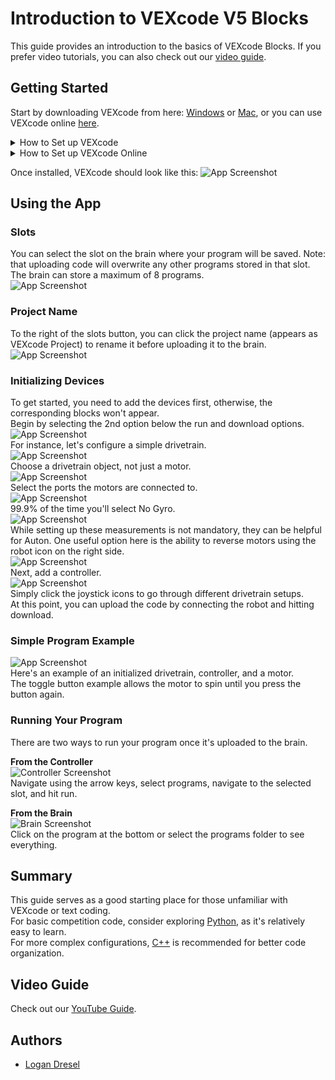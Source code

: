 # Introduction to VEXcode V5 Blocks

This guide provides an introduction to the basics of VEXcode Blocks. If you prefer video tutorials, you can also check out our [video guide](https://github.com/9204A-B/intro-block?tab=readme-ov-file#video-guide).

## Getting Started
Start by downloading VEXcode from here: [Windows](https://link.vex.com/vexcode-v5blocks-windows) or [Mac](https://link.vex.com/vexcode-v5blocks-mac), or you can use VEXcode online [here](https://codev5.vex.com/).
<details>
<summary>How to Set up VEXcode</summary>
  <br>
  Simply follow the provided link, run the .exe file, and agree to the terms.
  </br>
</details>
<details>
<summary>How to Set up VEXcode Online</summary>
  <br>
  No setup required! Just follow the provided link.   

  Note: VEXcode online works only with Chromium-based browsers such as Chrome, Edge, Opera, etc. Firefox and Safari are not compatible.
</br>
</details>

Once installed, VEXcode should look like this:
![App Screenshot](screenshots/startup.png)

## Using the App
### Slots
You can select the slot on the brain where your program will be saved. 
Note: that uploading code will overwrite any other programs stored in that slot. The brain can store a maximum of 8 programs.  
![App Screenshot](screenshots/slots.png)

### Project Name
To the right of the slots button, you can click the project name (appears as VEXcode Project) to rename it before uploading it to the brain.
![App Screenshot](screenshots/savename.png)

### Initializing Devices
To get started, you need to add the devices first, otherwise, the corresponding blocks won't appear.  
Begin by selecting the 2nd option below the run and download options.  
![App Screenshot](screenshots/addDevice.png)  
For instance, let's configure a simple drivetrain.  
![App Screenshot](screenshots/Devicelist.png)   
Choose a drivetrain object, not just a motor.  
![App Screenshot](screenshots/motorConfig.png)  
Select the ports the motors are connected to.  
![App Screenshot](screenshots/sensor.png)  
99.9% of the time you'll select No Gyro.  
![App Screenshot](screenshots/drivetrainConfig.png)  
While setting up these measurements is not mandatory, they can be helpful for Auton. One useful option here is the ability to reverse motors using the robot icon on the right side.  
![App Screenshot](screenshots/controller.png)  
Next, add a controller.  
![App Screenshot](screenshots/controllerSetup.png)  
Simply click the joystick icons to go through different drivetrain setups.  
At this point, you can upload the code by connecting the robot and hitting download.

### Simple Program Example
![App Screenshot](screenshots/programExample.png)  
Here's an example of an initialized drivetrain, controller, and a motor.  
The toggle button example allows the motor to spin until you press the button again.

### Running Your Program  
There are two ways to run your program once it's uploaded to the brain.

**From the Controller**  
![Controller Screenshot](screenshots/controllerscreenshot.png)  
Navigate using the arrow keys, select programs, navigate to the selected slot, and hit run.

**From the Brain**  
![Brain Screenshot](screenshots/brain.png)  
Click on the program at the bottom or select the programs folder to see everything.

## Summary
This guide serves as a good starting place for those unfamiliar with VEXcode or text coding.  
For basic competition code, consider exploring [Python](https://github.com/9204A-B/intro-python/), as it's relatively easy to learn.  
For more complex configurations, [C++](https://github.com/9204A-B/intro-Cpp) is recommended for better code organization.

## Video Guide
Check out our [YouTube Guide](https://youtube.com/playlist?list=PLkJYTVlbDhUbdypypS46la5xFOnpnOFFX&si=pMRX561FNS6AxHgY).

## Authors
- [Logan Dresel](https://github.com/coollogan876)
